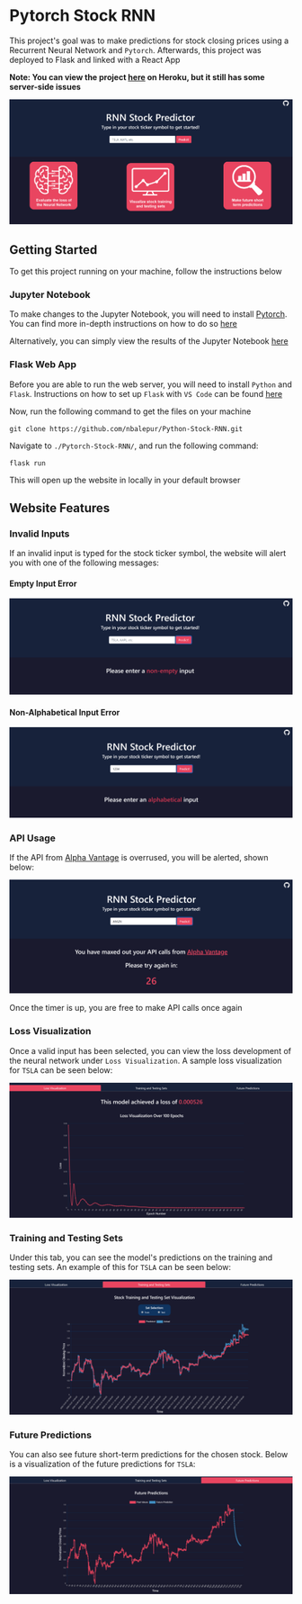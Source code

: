 # Pytorch Stock RNN

This project's goal was to make predictions for stock closing prices using a Recurrent Neural Network and `Pytorch`. Afterwards, this project was deployed to Flask and linked with a React App

**Note: You can view the project [here](https://rnn-stock-predictor.herokuapp.com) on Heroku, but it still has some server-side issues**

![thumbnail](./demo/thumbnail.PNG)

## Getting Started

To get this project running on your machine, follow the instructions below

### Jupyter Notebook

To make changes to the Jupyter Notebook, you will need to install [Pytorch](https://pytorch.org). You can find more in-depth instructions on how to do so [here](https://deeplizard.com/learn/video/UWlFM0R_x6I)

Alternatively, you can simply view the results of the Jupyter Notebook [here](https://jovian.ai/nishantbalepur/stock-predictions)

### Flask Web App

Before you are able to run the web server, you will need to install `Python` and `Flask`. Instructions on how to set up `Flask` with `VS Code` can be found [here](https://code.visualstudio.com/docs/python/tutorial-flask)

Now, run the following command to get the files on your machine

```
git clone https://github.com/nbalepur/Python-Stock-RNN.git
```

Navigate to `./Pytorch-Stock-RNN/`, and run the following command:

```
flask run
```

This will open up the website in locally in your default browser

## Website Features

### Invalid Inputs

If an invalid input is typed for the stock ticker symbol, the website will alert you with one of the following messages:

#### Empty Input Error

![empty](./demo/nonempty.PNG)

#### Non-Alphabetical Input Error

![nonalpha](./demo/alphabetical.PNG)

### API Usage

If the API from [Alpha Vantage](https://www.alphavantage.co) is overrused, you will be alerted, shown below:

![alpha vantage](./demo/alphavantage.PNG)

Once the timer is up, you are free to make API calls once again

### Loss Visualization

Once a valid input has been selected, you can view the loss development of the neural network under `Loss Visualization`. A sample loss visualization for `TSLA` can be seen below:

![loss](./demo/loss.PNG)

### Training and Testing Sets

Under this tab, you can see the model's predictions on the training and testing sets. An example of this for `TSLA` can be seen below:

![traintest](./demo/traintest.PNG)

### Future Predictions

You can also see future short-term predictions for the chosen stock. Below is a visualization of the future predictions for `TSLA`:

![future](./demo/future.PNG)
